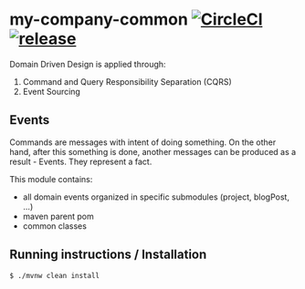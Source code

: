 
# my-company-common [![CircleCI](https://circleci.com/gh/ivans-innovation-lab/my-company-common.svg?style=svg)](https://circleci.com/gh/ivans-innovation-lab/my-company-common) [![release](http://github-release-version.herokuapp.com/github/ivans-innovation-lab/my-company-common/release.svg?style=flat)](https://github.com/ivans-innovation-lab/my-company-common/releases/latest)

Domain Driven Design is applied through:

1. Command and Query Responsibility Separation (CQRS)
2. Event Sourcing

## Events

Commands are messages with intent of doing something. On the other hand, after this something is done, another messages can be produced as a result - Events. They represent a fact.


This module contains:

- all domain events organized in specific submodules (project, blogPost, ...)
- maven parent pom
- common classes

## Running instructions / Installation

```bash
$ ./mvnw clean install
```



